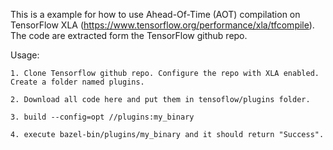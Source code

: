 This is a example for how to use Ahead-Of-Time (AOT) compilation on TensorFlow XLA (https://www.tensorflow.org/performance/xla/tfcompile). The code are extracted form the TensorFlow github repo.

Usage:

	1. Clone Tensorflow github repo. Configure the repo with XLA enabled. Create a folder named plugins.

	2. Download all code here and put them in tensoflow/plugins folder.

	3. build --config=opt //plugins:my_binary

	4. execute bazel-bin/plugins/my_binary and it should return "Success".
